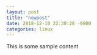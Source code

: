 ```yaml
---
layout: post
title: "newpost"
date: 2018-12-10 22:30:28 -0800
categories: linux
---
```


This is some sample content

